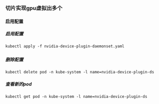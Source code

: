 ### 切片实现gpu虚拟出多个
#### 启用配置

##### 启用配置
```shell
kubectl apply -f nvidia-device-plugin-daemonset.yaml 
```

##### 
##### 删除配置
```shell
kubectl delete pod -n kube-system -l name=nvidia-device-plugin-ds
```

##### 查看新的pod
```shell
kubectl get pod -n kube-system -l name=nvidia-device-plugin-ds

```